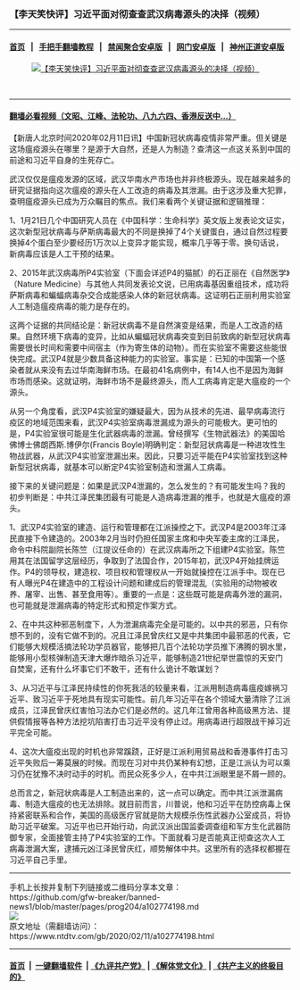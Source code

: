 ### 【李天笑快评】习近平面对彻查查武汉病毒源头的决择（视频）
------------------------

#### [首页](https://github.com/gfw-breaker/banned-news1/blob/master/README.md) &nbsp;&nbsp;|&nbsp;&nbsp; [手把手翻墙教程](https://github.com/gfw-breaker/guides/wiki) &nbsp;&nbsp;|&nbsp;&nbsp; [禁闻聚合安卓版](https://github.com/gfw-breaker/bn-android) &nbsp;&nbsp;|&nbsp;&nbsp; [网门安卓版](https://github.com/oGate2/oGate) &nbsp;&nbsp;|&nbsp;&nbsp; [神州正道安卓版](https://github.com/SzzdOgate/update) 



<div><div class="featured_image">
 <a href="https://i.ntdtv.com/assets/uploads/2020/02/Screen-Shot-2020-02-10-at-7.25.57-PM.jpg" target="_blank">
  <figure>
   <img alt="【李天笑快评】习近平面对彻查查武汉病毒源头的决择（视频）" src="https://i.ntdtv.com/assets/uploads/2020/02/Screen-Shot-2020-02-10-at-7.25.57-PM.jpg"/>
  </figure><br/>
 </a>
</div>
</div><hr/>

#### [翻墙必看视频（文昭、江峰、法轮功、八九六四、香港反送中...）](http://167.172.214.107/home.html)

<div><div class="post_content" itemprop="articleBody">
 <p>
  【新唐人北京时间2020年02月11日讯】中国新冠状病毒疫情非常严重。但关键是这场瘟疫源头在哪里？是源于大自然，还是人为制造？查清这一点这关系到中国的前途和习近平自身的生死存亡。
 </p>
 <p>
 </p>
 <p>
  武汉仅仅是瘟疫发源的区域，武汉华南水产市场也并非终极源头。现在越来越多的研究证据指向这次瘟疫的源头在人工改造的病毒及其泄漏。由于这涉及重大犯罪，查明瘟疫源头已成为万众瞩目的焦点。我们来看两个关键证据和逻辑推理：
 </p>
 <p>
  1、1月21日几个中国研究人员在《中国科学：生命科学》英文版上发表论文证实，这次新型冠状病毒与萨斯病毒最大的不同是换掉了4个关键蛋白，通过自然过程要换掉4个蛋白至少要经历1万次以上变异才能实现，概率几乎等于零。换句话说，新病毒应该是人工干预的结果。
 </p>
 <p>
  2、2015年武汉病毒所P4实验室（下面会详述P4的猫腻）的石正丽在《自然医学》（Nature Medicine）与其他人共同发表论文说，已用病毒基因重组技术，成功将萨斯病毒和蝙蝠病毒杂交合成能感染人体的新冠状病毒。这证明石正丽利用实验室人工制造瘟疫病毒的能力是存在的。
 </p>
 <p>
  这两个证据的共同结论是：新冠状病毒不是自然演变是结果，而是人工改造的结果。自然环境下病毒的变异，比如从蝙蝠冠状病毒突变到目前致病的新型冠状病毒需要很长时间和需要中间宿主（作为寄生体的动物）。而在实验室不需要这些能很快完成。武汉P4就是少数具备这种能力的实验室。事实是：已知的中国第一个感染者就从来没有去过华南海鲜市场。在最初41名病例中，有14人也不是因为海鲜市场而感染。这就证明，海鲜市场不是最终源头，而人工病毒肯定是大瘟疫的一个源头。
 </p>
 <p>
  从另一个角度看，武汉P4实验室的嫌疑最大，因为从技术的先进、最早病毒流行疫区的地域范围来看，武汉P4实验室病毒泄漏成为源头的可能极大。更可怕的是，P4实验室很可能是生化武器病毒的泄漏。曾经撰写《生物武器法》的美国哈佛博士佛朗西斯.博伊尔(Francis Boyle)明确判定：新型冠状病毒是一种进攻性生物战武器，从武汉P4实验室泄漏出来。因此，只要习近平能在P4实验室找到这种新型冠状病毒，就基本可以断定P4实验室制造和泄漏人工病毒。
 </p>
 <p>
  接下来的关键问题是：如果是武汉P4泄漏的，怎么发生的？有可能发生吗？我的初步判断是：中共江泽民集团最有可能是人造病毒泄漏的推手，也就是大瘟疫的源头。
 </p>
 <p>
  1、武汉P4实验室的建造、运行和管理都在江派操控之下。武汉P4是2003年江泽民直接下令建造的。2003年2月当时仍担任国家主席和中央军委主席的江泽民，命令中科院副院长陈竺（江提议任命的）在武汉病毒所之下组建P4实验室。陈竺用其在法国留学这层经历，争取到了法国合作，2015年初，武汉P4开始挂牌运作。P4的领导权，建造权、项目权和管理权从一开始就操控在江派手中。现在已有人曝光P4在建造中的工程设计问题和建成后的管理混乱（实验用的动物被收养、屠宰、出售、甚至食用等）。重要的一点是：这些既可能是病毒外泄的漏洞，也可能就是泄漏病毒的特定形式和预定作案方式。
 </p>
 <p>
  2、在中共这种邪恶制度下，人为泄漏病毒完全是可能的。以中共的邪恶，只有你想不到的，没有它做不到的。况且江泽民曾庆红又是中共集团中最邪恶的代表，它们能够大规模活摘法轮功学员器官，能够把几百个法轮功学员推下沸腾的钢水里，能够用小型核弹制造天津大爆炸暗杀习近平，能够制造21世纪举世震惊的天安门自焚案，还有什么坏事它们不敢干，还有什么诡计不敢谋划？
 </p>
 <p>
  3、从习近平与江泽民持续性的你死我活的较量来看，江派用制造病毒瘟疫嫁祸习近平、致习近平于死地具有现实可能性。前几年习近平在各个领域大量清除了江派成员，江泽民曾庆红害怕习法办它们是必然的。这几年江曾用各种高级黑方法、提供假情报等各种方法挖坑陷害打击习近平没有停止过。用病毒进行超限战干掉习近平完全可能。
 </p>
 <p>
  4、这次大瘟疫出现的时机也非常蹊跷，正好是江派利用贸易战和香港事件打击习近平失败后一筹莫展的时候。而现在习对中共仍某种有幻想，正是江派认为可以乘习仍在犹豫不决时动手的时机。而民众死多少人，在中共江派眼里是不屑一顾的。
 </p>
 <p>
  总而言之，新冠状病毒是人工制造出来的，这一点可以确定。而中共江派泄漏病毒、制造大瘟疫的也无法排除。就目前而言，川普说，他和习近平在防控病毒上保持紧密联系和合作，美国的高级医疗官就是防大规模杀伤性武器办公室成员，将协助习近平破案。习近平也已开始行动，向武汉派出国监委调查组和军方生化武器防御专家，全面接管主持了P4实验室的工作。下面就看习是否能真正彻查这次人工病毒泄漏大案，逮捕元凶江泽民曾庆红，顺势解体中共。这里所有的选择权都握在习近平自己手里。
 </p>
 <div class="single_ad">
 </div>
</div>
</div>
<hr/>
手机上长按并复制下列链接或二维码分享本文章：<br/>
https://github.com/gfw-breaker/banned-news1/blob/master/pages/prog204/a102774198.md <br/>
<a href='https://github.com/gfw-breaker/banned-news1/blob/master/pages/prog204/a102774198.md'><img src='https://github.com/gfw-breaker/banned-news1/blob/master/pages/prog204/a102774198.md.png'/></a> <br/>
原文地址（需翻墙访问）：https://www.ntdtv.com/gb/2020/02/11/a102774198.html


------------------------
#### [首页](https://github.com/gfw-breaker/banned-news1/blob/master/README.md) &nbsp;|&nbsp; [一键翻墙软件](https://github.com/gfw-breaker/nogfw/blob/master/README.md) &nbsp;| [《九评共产党》](https://github.com/gfw-breaker/9ping.md/blob/master/README.md#九评之一评共产党是什么) | [《解体党文化》](https://github.com/gfw-breaker/jtdwh.md/blob/master/README.md) | [《共产主义的终极目的》](https://github.com/gfw-breaker/gczydzjmd.md/blob/master/README.md)


<img src='http://gfw-breaker.win/banned-news/pages/prog204/a102774198.md' width='0px' height='0px'/>